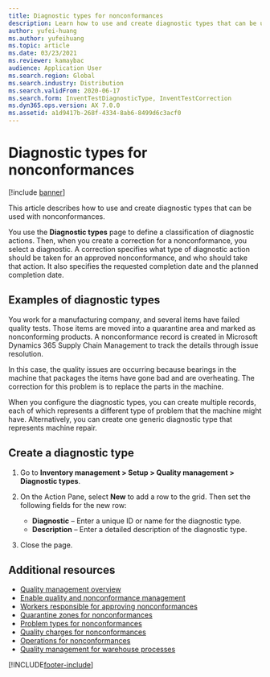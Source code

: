 ```yaml
---
title: Diagnostic types for nonconformances
description: Learn how to use and create diagnostic types that can be used with nonconformances, including examples of diagnostic types.
author: yufei-huang
ms.author: yufeihuang
ms.topic: article
ms.date: 03/23/2021
ms.reviewer: kamaybac
audience: Application User
ms.search.region: Global
ms.search.industry: Distribution
ms.search.validFrom: 2020-06-17
ms.search.form: InventTestDiagnosticType, InventTestCorrection
ms.dyn365.ops.version: AX 7.0.0
ms.assetid: a1d9417b-268f-4334-8ab6-8499d6c3acf0
---
```


# Diagnostic types for nonconformances

[!include [banner](../includes/banner.md)]

This article describes how to use and create diagnostic types that can be used with nonconformances.

You use the **Diagnostic types** page to define a classification of diagnostic actions. Then, when you create a correction for a nonconformance, you select a diagnostic. A correction specifies what type of diagnostic action should be taken for an approved nonconformance, and who should take that action. It also specifies the requested completion date and the planned completion date.

## Examples of diagnostic types

You work for a manufacturing company, and several items have failed quality tests. Those items are moved into a quarantine area and marked as nonconforming products. A nonconformance record is created in Microsoft Dynamics 365 Supply Chain Management to track the details through issue resolution.

In this case, the quality issues are occurring because bearings in the machine that packages the items have gone bad and are overheating. The correction for this problem is to replace the parts in the machine.

When you configure the diagnostic types, you can create multiple records, each of which represents a different type of problem that the machine might have. Alternatively, you can create one generic diagnostic type that represents machine repair.

## Create a diagnostic type

1. Go to **Inventory management \> Setup \> Quality management \> Diagnostic types**.
1. On the Action Pane, select **New** to add a row to the grid. Then set the following fields for the new row:

    - **Diagnostic** – Enter a unique ID or name for the diagnostic type.
    - **Description** – Enter a detailed description of the diagnostic type.

1. Close the page.

## Additional resources

- [Quality management overview](quality-management-processes.md)
- [Enable quality and nonconformance management](enable-quality-management.md)
- [Workers responsible for approving nonconformances](quality-responsible-workers.md)
- [Quarantine zones for nonconformances](quality-quarantine-zones.md)
- [Problem types for nonconformances](quality-problem-types.md)
- [Quality charges for nonconformances](quality-charges.md)
- [Operations for nonconformances](quality-operations.md)
- [Quality management for warehouse processes](quality-management-for-warehouses-processes.md)

[!INCLUDE[footer-include](../../includes/footer-banner.md)]

